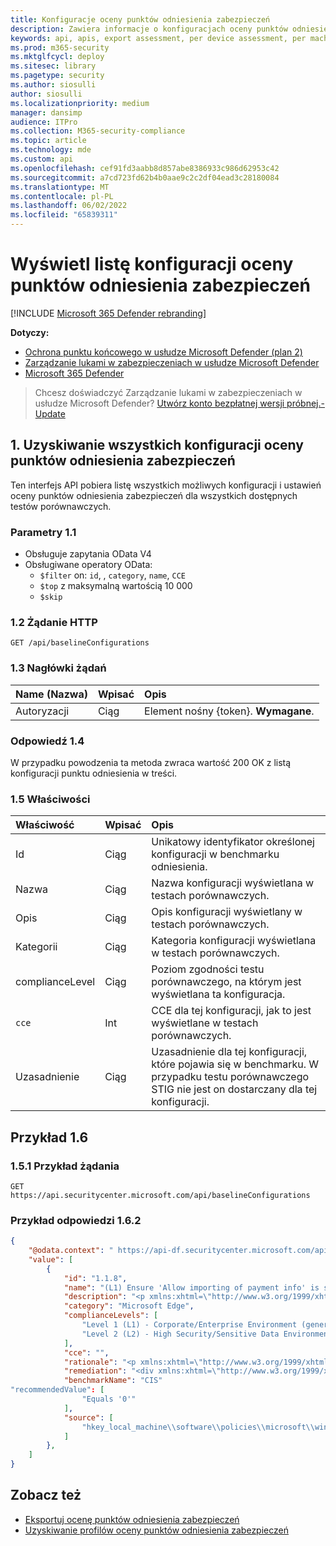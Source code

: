 ```yaml
---
title: Konfiguracje oceny punktów odniesienia zabezpieczeń
description: Zawiera informacje o konfiguracjach oceny punktów odniesienia zabezpieczeń, które ściągają dane "Zarządzanie zagrożeniami i lukami". Istnieją różne wywołania interfejsu API umożliwiające pobieranie różnych typów danych. Ogólnie rzecz biorąc, każde wywołanie interfejsu API zawiera wymagane dane dla urządzeń w organizacji.
keywords: api, apis, export assessment, per device assessment, per machine assessment, vulnerability assessment report, device vulnerability assessment, device vulnerability report, secure configuration assessment, secure configuration report, software vulnerabilities assessment, software vulnerability report, vulnerability report, vulnerability report by machine,
ms.prod: m365-security
ms.mktglfcycl: deploy
ms.sitesec: library
ms.pagetype: security
ms.author: siosulli
author: siosulli
ms.localizationpriority: medium
manager: dansimp
audience: ITPro
ms.collection: M365-security-compliance
ms.topic: article
ms.technology: mde
ms.custom: api
ms.openlocfilehash: cef91fd3aabb8d857abe8386933c986d62953c42
ms.sourcegitcommit: a7cd723fd62b4b0aae9c2c2df04ead3c28180084
ms.translationtype: MT
ms.contentlocale: pl-PL
ms.lasthandoff: 06/02/2022
ms.locfileid: "65839311"
---
```

# <a name="list-security-baselines-assessment-configurations"></a>Wyświetl listę konfiguracji oceny punktów odniesienia zabezpieczeń

[!INCLUDE [Microsoft 365 Defender rebranding](../../includes/microsoft-defender.md)]

**Dotyczy:**

- [Ochrona punktu końcowego w usłudze Microsoft Defender (plan 2)](https://go.microsoft.com/fwlink/?linkid=2154037) 
- [Zarządzanie lukami w zabezpieczeniach w usłudze Microsoft Defender](../defender-vulnerability-management/index.yml)
- [Microsoft 365 Defender](https://go.microsoft.com/fwlink/?linkid=2118804)

> Chcesz doświadczyć Zarządzanie lukami w zabezpieczeniach w usłudze Microsoft Defender? [Utwórz konto bezpłatnej wersji próbnej.- Update](https://signup.microsoft.com/create-account/signup?products=7f379fee-c4f9-4278-b0a1-e4c8c2fcdf7e&ru=https://aka.ms/MDEp2OpenTrial?ocid=docs-wdatp-portaloverview-abovefoldlink)

## <a name="1-get-all-security-baselines-assessment-configurations"></a>1. Uzyskiwanie wszystkich konfiguracji oceny punktów odniesienia zabezpieczeń

Ten interfejs API pobiera listę wszystkich możliwych konfiguracji i ustawień oceny punktów odniesienia zabezpieczeń dla wszystkich dostępnych testów porównawczych.

### <a name="11-parameters"></a>Parametry 1.1

- Obsługuje zapytania OData V4
- Obsługiwane operatory OData:
  - `$filter` on: `id`, , `category`, `name`, `CCE`
  - `$top` z maksymalną wartością 10 000
  - `$skip`

### <a name="12-http-request"></a>1.2 Żądanie HTTP

```http
GET /api/baselineConfigurations 
```

### <a name="13-request-headers"></a>1.3 Nagłówki żądań

Name (Nazwa)|Wpisać|Opis
:---|:---|:---
Autoryzacji|Ciąg|Element nośny {token}. **Wymagane**.

### <a name="14-response"></a>Odpowiedź 1.4

W przypadku powodzenia ta metoda zwraca wartość 200 OK z listą konfiguracji punktu odniesienia w treści.

### <a name="15-properties"></a>1.5 Właściwości

|Właściwość | Wpisać | Opis |
|:---|:---|:---|
|Id | Ciąg | Unikatowy identyfikator określonej konfiguracji w benchmarku odniesienia.
|Nazwa | Ciąg | Nazwa konfiguracji wyświetlana w testach porównawczych.
|Opis | Ciąg | Opis konfiguracji wyświetlany w testach porównawczych.
|Kategorii | Ciąg | Kategoria konfiguracji wyświetlana w testach porównawczych.
|complianceLevel|Ciąg|Poziom zgodności testu porównawczego, na którym jest wyświetlana ta konfiguracja.
|`cce`|Int|CCE dla tej konfiguracji, jak to jest wyświetlane w testach porównawczych.
|Uzasadnienie |Ciąg|Uzasadnienie dla tej konfiguracji, które pojawia się w benchmarku. W przypadku testu porównawczego STIG nie jest on dostarczany dla tej konfiguracji.

## <a name="16-example"></a>Przykład 1.6

### <a name="151-request-example"></a>1.5.1 Przykład żądania

```http
GET https://api.securitycenter.microsoft.com/api/baselineConfigurations
```

### <a name="162-response-example"></a>Przykład odpowiedzi 1.6.2

```json
{
    "@odata.context": " https://api-df.securitycenter.microsoft.com/api/$metadata#BaselineConfigurations ", 
    "value": [
        {
            "id": "1.1.8", 
            "name": "(L1) Ensure 'Allow importing of payment info' is set to 'Disabled'",
            "description": "<p xmlns:xhtml=\"http://www.w3.org/1999/xhtml\">This policy setting controls whether users are able to import payment information from another browser into Microsoft Edge as well as whether payment information is imported on first use.</p>",
            "category": "Microsoft Edge",
            "complianceLevels": [
                "Level 1 (L1) - Corporate/Enterprise Environment (general use)",
                "Level 2 (L2) - High Security/Sensitive Data Environment (limited functionality)"
            ],
            "cce": "",
            "rationale": "<p xmlns:xhtml=\"http://www.w3.org/1999/xhtml\">Having payment information automatically imported or allowing users to import payment data from another browser into Microsoft Edge could allow for sensitive data to be imported into Edge.</p>",
            "remediation": "<div xmlns:xhtml=\"http://www.w3.org/1999/xhtml\">\r\n  <p>\r\n    <p>\r\nTo establish the recommended configuration via GP, set the following UI path to                 <span class=\"inline_block\">Disabled</span></p>\r\n    <code class=\"code_block\">Computer Configuration\\Policies\\Administrative Templates\\Microsoft Edge\\Allow importing of payment info\r\n</code>\r\n    <p>\r\n      <strong>Note:</strong>\r\n This Group Policy path may not exist by default. It is provided by the Group Policy template                 <span class=\"inline_block\">MSEdge.admx/adml</span>\r\n that can be downloaded from Microsoft                 <a href=\"https://www.microsoft.com/en-us/edge/business/download\">here</a>\r\n.              </p>\r\n    <p class=\"bold\">Impact:</p>\r\n    <p>\r\n      <p>Users will be unable to perform a payment information import from other browsers into Microsoft Edge.</p>\r\n    </p>\r\n  </p>\r\n</div>",
            "benchmarkName": "CIS"
"recommendedValue": [ 
                "Equals '0'" 
            ], 
            "source": [ 
                "hkey_local_machine\\software\\policies\\microsoft\\windows\\eventlog\\security\\retention" 
            ]
        }, 
    ] 
} 
```

## <a name="see-also"></a>Zobacz też

- [Eksportuj ocenę punktów odniesienia zabezpieczeń](export-security-baseline-assessment.md)
- [Uzyskiwanie profilów oceny punktów odniesienia zabezpieczeń](get-security-baselines-assessment-profiles.md)
